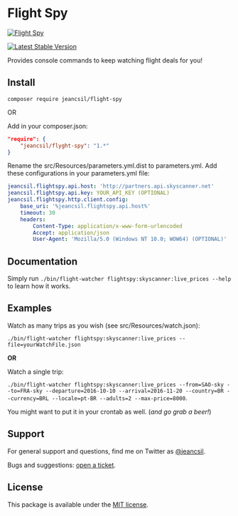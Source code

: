# Flight Spy
[![Flight Spy](http://business.skyscanner.net/Content/images/logo/ssf-white-color.png)](http://www.skyscanner.net)

[![Latest Stable Version](https://img.shields.io/badge/jeancsil-flight--spy-blue.svg)](https://packagist.org/packages/jeancsil/flight-spy)



Provides console commands to keep watching flight deals for you!


## Install
`composer require jeancsil/flight-spy`

OR

Add in your composer.json:

```json
"require": {
    "jeancsil/flyght-spy": "1.*"
}
```

Rename the src/Resources/parameters.yml.dist to parameters.yml. 
Add these configurations in your parameters.yml file:

```yaml
jeancsil.flightspy.api.host: 'http://partners.api.skyscanner.net'
jeancsil.flightspy.api.key: YOUR_API_KEY (OPTIONAL)
jeancsil.flightspy.http.client.config:
    base_uri: '%jeancsil.flightspy.api.host%'
    timeout: 30
    headers:
        Content-Type: application/x-www-form-urlencoded
        Accept: application/json
        User-Agent: 'Mozilla/5.0 (Windows NT 10.0; WOW64) (OPTIONAL)'
```

## Documentation

Simply run `./bin/flight-watcher flightspy:skyscanner:live_prices --help` to learn how it works.

## Examples

Watch as many trips as you wish (see src/Resources/watch.json):

`./bin/flight-watcher flightspy:skyscanner:live_prices --file=yourWatchFile.json`

**OR**

Watch a single trip:

`./bin/flight-watcher flightspy:skyscanner:live_prices --from=SAO-sky --to=FRA-sky --departure=2016-10-10 --arrival=2016-11-20 --country=BR --currency=BRL --locale=pt-BR --adults=2 --max-price=8000`.

You might want to put it in your crontab as well. (*and go grab a beer!*)

## Support

For general support and questions, find me on Twitter as [@jeancsil](http://twitter.com./jeancsil).

Bugs and suggestions: [open a ticket](https://github.com/jeancsil/flight-spy/issues).

## License

This package is available under the [MIT license](LICENSE).
